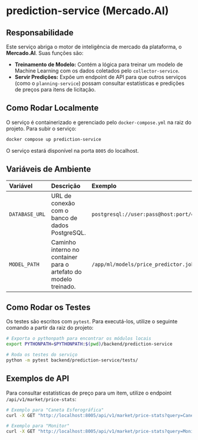 # prediction-service (Mercado.AI)

## Responsabilidade

Este serviço abriga o motor de inteligência de mercado da plataforma, o **Mercado.AI**. Suas funções são:

*   **Treinamento de Modelo:** Contém a lógica para treinar um modelo de Machine Learning com os dados coletados pelo `collector-service`.
*   **Servir Predições:** Expõe um endpoint de API para que outros serviços (como o `planning-service`) possam consultar estatísticas e predições de preços para itens de licitação.

## Como Rodar Localmente

O serviço é containerizado e gerenciado pelo `docker-compose.yml` na raiz do projeto. Para subir o serviço:

```bash
docker compose up prediction-service
```

O serviço estará disponível na porta `8005` do localhost.

## Variáveis de Ambiente

| Variável | Descrição | Exemplo |
| :--- | :--- | :--- |
| `DATABASE_URL` | URL de conexão com o banco de dados PostgreSQL. | `postgresql://user:pass@host:port/db` |
| `MODEL_PATH`   | Caminho interno no container para o artefato do modelo treinado. | `/app/ml/models/price_predictor.joblib` |

## Como Rodar os Testes

Os testes são escritos com `pytest`. Para executá-los, utilize o seguinte comando a partir da raiz do projeto:

```bash
# Exporta o pythonpath para encontrar os módulos locais
export PYTHONPATH=$PYTHONPATH:$(pwd)/backend/prediction-service

# Roda os testes do serviço
python -m pytest backend/prediction-service/tests/
```

## Exemplos de API

Para consultar estatísticas de preço para um item, utilize o endpoint `/api/v1/market/price-stats`:

```bash
# Exemplo para "Caneta Esferográfica"
curl -X GET "http://localhost:8005/api/v1/market/price-stats?query=Caneta%20Esferogr%C3%A1fica"

# Exemplo para "Monitor"
curl -X GET "http://localhost:8005/api/v1/market/price-stats?query=Monitor"
```
